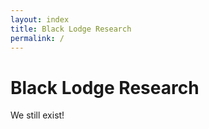 ```yaml
---
layout: index
title: Black Lodge Research
permalink: /
---
```


# Black Lodge Research

We still exist!
